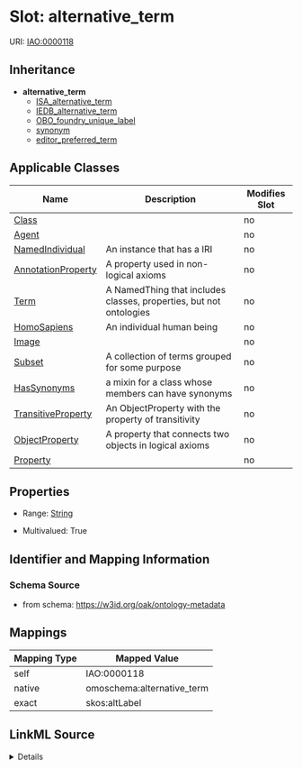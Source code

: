 

# Slot: alternative_term



URI: [IAO:0000118](http://purl.obolibrary.org/obo/IAO_0000118)




## Inheritance

* **alternative_term**
    * [ISA_alternative_term](ISA_alternative_term.md)
    * [IEDB_alternative_term](IEDB_alternative_term.md)
    * [OBO_foundry_unique_label](OBO_foundry_unique_label.md)
    * [synonym](synonym.md)
    * [editor_preferred_term](editor_preferred_term.md)






## Applicable Classes

| Name | Description | Modifies Slot |
| --- | --- | --- |
| [Class](Class.md) |  |  no  |
| [Agent](Agent.md) |  |  no  |
| [NamedIndividual](NamedIndividual.md) | An instance that has a IRI |  no  |
| [AnnotationProperty](AnnotationProperty.md) | A property used in non-logical axioms |  no  |
| [Term](Term.md) | A NamedThing that includes classes, properties, but not ontologies |  no  |
| [HomoSapiens](HomoSapiens.md) | An individual human being |  no  |
| [Image](Image.md) |  |  no  |
| [Subset](Subset.md) | A collection of terms grouped for some purpose |  no  |
| [HasSynonyms](HasSynonyms.md) | a mixin for a class whose members can have synonyms |  no  |
| [TransitiveProperty](TransitiveProperty.md) | An ObjectProperty with the property of transitivity |  no  |
| [ObjectProperty](ObjectProperty.md) | A property that connects two objects in logical axioms |  no  |
| [Property](Property.md) |  |  no  |







## Properties

* Range: [String](String.md)

* Multivalued: True





## Identifier and Mapping Information







### Schema Source


* from schema: https://w3id.org/oak/ontology-metadata




## Mappings

| Mapping Type | Mapped Value |
| ---  | ---  |
| self | IAO:0000118 |
| native | omoschema:alternative_term |
| exact | skos:altLabel |




## LinkML Source

<details>
```yaml
name: alternative_term
in_subset:
- allotrope permitted profile
from_schema: https://w3id.org/oak/ontology-metadata
exact_mappings:
- skos:altLabel
rank: 1000
slot_uri: IAO:0000118
alias: alternative_term
domain_of:
- HasSynonyms
range: string
multivalued: true

```
</details>